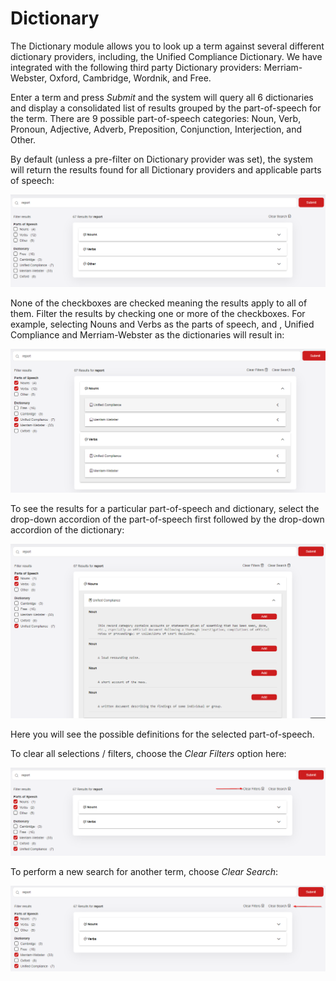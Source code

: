 # Dictionary

The Dictionary module allows you to look up a term against several different dictionary providers, including, the Unified Compliance Dictionary.  We have integrated with the following third party Dictionary providers:  Merriam-Webster, Oxford, Cambridge, Wordnik, and Free.&#x20;

Enter a term and press _Submit_ and the system will query all 6 dictionaries and display a consolidated list of results grouped by the part-of-speech for the term.  There are 9 possible part-of-speech categories:  Noun, Verb, Pronoun, Adjective, Adverb, Preposition, Conjunction, Interjection, and Other.

By default (unless a pre-filter on Dictionary provider was set), the system will return the results found for all Dictionary providers and applicable parts of speech:

![](<../.gitbook/assets/image (4).png>)

None of the checkboxes are checked meaning the results apply to all of them.  Filter the results by checking one or more of the checkboxes.  For example, selecting Nouns and Verbs as the parts of speech, and , Unified Compliance and Merriam-Webster as the dictionaries will result in:

![](<../.gitbook/assets/image (1) (1).png>)

To see the results for a particular part-of-speech and dictionary, select the drop-down accordion of the part-of-speech first followed by the drop-down accordion of the dictionary:

![](<../.gitbook/assets/image (1).png>)

Here you will see the possible definitions for the selected part-of-speech.

To clear all selections / filters, choose the _Clear Filters_ option here:

![](<../.gitbook/assets/image (3).png>)

To perform a new search for another term, choose _Clear Search_:

![](<../.gitbook/assets/image (2).png>)

